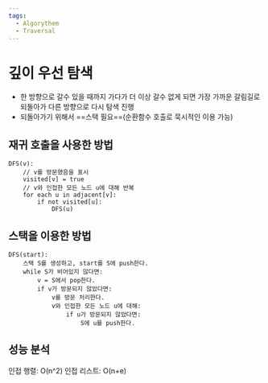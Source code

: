 ```yaml
---
tags:
  - Algorythem
  - Traversal
---
```


# 깊이 우선 탐색
- 한 방향으로 갈수 있을 때까지 가다가 더 이상 갈수 없게 되면 가장 가까운 갈림길로 되돌아가 다른 방향으로 다시 탐색 진행
- 되돌아가기 위해서 ==스택 필요==(순환함수 호출로 묵시적인 이용 가능)
## 재귀 호출을 사용한 방법
```
DFS(v):
    // v를 방문했음을 표시
    visited[v] = true
    // v와 인접한 모든 노드 u에 대해 반복
    for each u in adjacent[v]:
        if not visited[u]:
            DFS(u)
```
## 스택을 이용한 방법
```
DFS(start):
    스택 S를 생성하고, start를 S에 push한다.
    while S가 비어있지 않다면:
        v = S에서 pop한다.
        if v가 방문되지 않았다면:
            v를 방문 처리한다.
            v와 인접한 모든 노드 u에 대해:
                if u가 방문되지 않았다면:
                    S에 u를 push한다.

```
## 성능 분석
인접 행렬: O(n^2)
인접 리스트: O(n+e)